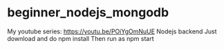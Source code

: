 # beginner_nodejs_mongodb
My youtube series: https://youtu.be/POiYgOmNuUE
Nodejs backend
Just download and do npm install
Then run as npm start
